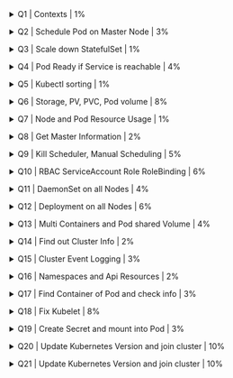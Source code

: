 <details><summary> Q1 | Contexts | 1% </summary><p>

  ![q1](../images/q1.png) </p> </details>

<details><summary> Q2 | Schedule Pod on Master Node | 3% </summary><p>

  ![q2a](../images/q2a.png) ![q2b](../images/q2b.png)</p> </details>

<details><summary> Q3 | Scale down StatefulSet | 1% </summary><p>

  ![q3](../images/q3.png) </p> </details>

<details><summary> Q4 | Pod Ready if Service is reachable | 4% </summary><p>

  ![q4a](../images/q4a.png) ![q4b](../images/q4b.png)</p> </details>

<details><summary> Q5 | Kubectl sorting | 1% </summary><p>

  ![q5](../images/q5.png) </p> </details>

<details><summary> Q6 | Storage, PV, PVC, Pod volume | 8% </summary><p>

  ![q6a](../images/q6a.png) ![q6b](../images/q6b.png)</p> </details>

<details><summary> Q7 | Node and Pod Resource Usage | 1% </summary><p>

  ![q7](../images/q7.png) </p> </details>

<details><summary> Q8 | Get Master Information | 2% </summary><p>

  ![q8a](../images/q8a.png) ![q8b](../images/q8b.png) </p> </details>

<details><summary> Q9 | Kill Scheduler, Manual Scheduling | 5% </summary><p>

  ![q9a](../images/q9a.png) ![q9b](../images/q9b.png) ![q9c](../images/q9c.png)</p> </details>

<details><summary> Q10 | RBAC ServiceAccount Role RoleBinding | 6% </summary><p>

  ![q10a](../images/q10a.png) ![q10b](../images/q10b.png)</p> </details>

<details><summary> Q11 | DaemonSet on all Nodes | 4% </summary><p>

  ![q11a](../images/q11a.png) ![q11b](../images/q11b.png)</p> </details>

<details><summary> Q12 | Deployment on all Nodes | 6% </summary><p>

  ![q12a](../images/q12a.png) ![q12b](../images/q12b.png) ![q12c](../images/q12c.png)</p> </details>

<details><summary> Q13 | Multi Containers and Pod shared Volume | 4% </summary><p>

  ![q13a](../images/q13a.png) ![q13b](../images/q13b.png)</p> </details>

<details><summary> Q14 | Find out Cluster Info | 2% </summary><p>

  ![q14a](../images/q14a.png) ![q14b](../images/q14b.png)</p> </details>

<details><summary> Q15 | Cluster Event Logging | 3% </summary><p>

  ![q15](../images/q15.png) </p> </details>

<details><summary> Q16 | Namespaces and Api Resources | 2% </summary><p>

  ![q16a](../images/q16a.png) ![q6b](../images/q16b.png)</p> </details>

<details><summary> Q17 | Find Container of Pod and check info | 3% </summary><p>

  ![q17a](../images/q17.png)</p> </details>

<details><summary> Q18 | Fix Kubelet | 8% </summary><p>

  ![q18a](../images/q18a.png) ![q18b](../images/q18b.png) </p> </details>

<details><summary> Q19 | Create Secret and mount into Pod | 3% </summary><p>

  ![q19a](../images/q19a.png) ![q19b](../images/q19b.png)</p> </details>

<details><summary> Q20 | Update Kubernetes Version and join cluster | 10% </summary><p>

  ![q20a](../images/q20a.png) ![q20b](../images/q20b.png) ![q20c](../images/q20c.png)</p> </details>

<details><summary> Q21 | Update Kubernetes Version and join cluster | 10% </summary><p>

  ![q21a](../images/q21a.png) ![q21b](../images/q21b.png)</p> </details>
